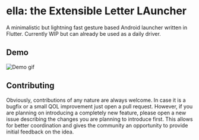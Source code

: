 # ella: the Extensible Letter LAuncher

A minimalistic but lightning fast gesture based Android launcher written in Flutter. Currently WIP but can already be used as a daily driver.

## Demo
![Demo gif](https://user-images.githubusercontent.com/36965186/182027601-2414fa71-6426-4796-86d4-f8dcf366abd8.gif)

## Contributing
Obviously, contributions of any nature are always welcome. In case it is a bugfix or a small QOL improvement just open a pull request. However, if you are planning on introducing a completely new feature, please open a new issue describing the changes you are planning to introduce first. This allows for better coordination and gives the community an opportunity to provide initial feedback on the idea.
